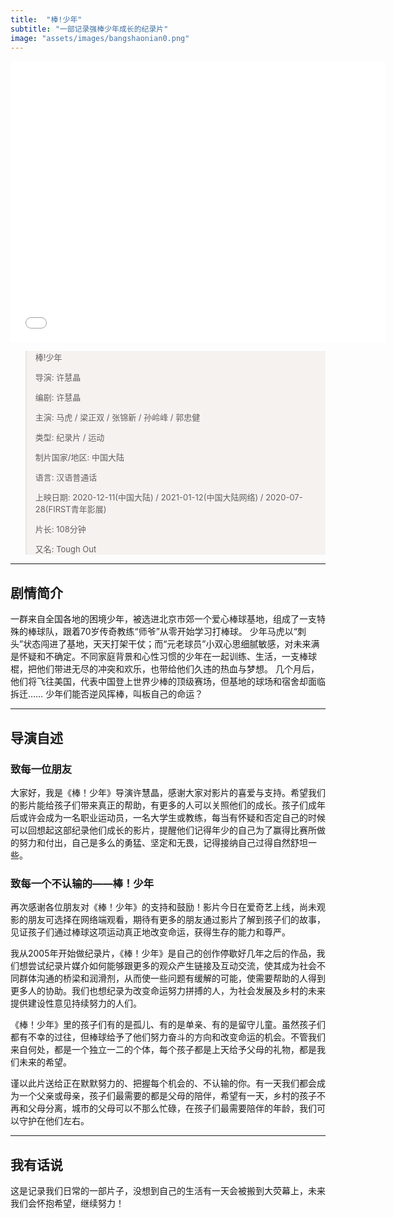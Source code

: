 ```yaml
---
title:  "棒!少年"
subtitle: "一部记录强棒少年成长的纪录片"
image: "assets/images/bangshaonian0.png"
---
```


<p align="center"><iframe height=450 width=600 src="//player.bilibili.com/player.html?aid=885577854&bvid=BV1fK4y157eo&cid=265055334&page=1" frameborder=0 allowfullscreen></iframe></p>

<html>
<body>
<blockquote>
<font size=2>
<p>棒!少年</p>
<p>导演: 许慧晶</p>
<p>编剧: 许慧晶</p> 
<p>主演: 马虎 / 梁正双 / 张锦新 / 孙岭峰 / 郭忠健</p>
<p>类型: 纪录片 / 运动</p>
<p>制片国家/地区: 中国大陆</p>
<p>语言: 汉语普通话</p>
<p>上映日期: 2020-12-11(中国大陆) / 2021-01-12(中国大陆网络) / 2020-07-28(FIRST青年影展)</p>
<p>片长: 108分钟</p>
<p>又名: Tough Out</p>
</font>
</blockquote>
</body>
<style>
    blockquote{
        background-color:#f5f2f0;
    }
</style>
</html>

---

## 剧情简介
一群来自全国各地的困境少年，被选进北京市郊一个爱心棒球基地，组成了一支特殊的棒球队，跟着70岁传奇教练“师爷”从零开始学习打棒球。 少年马虎以“刺头”状态闯进了基地，天天打架干仗；而“元老球员”小双心思细腻敏感，对未来满是怀疑和不确定。不同家庭背景和心性习惯的少年在一起训练、生活，一支棒球棍，把他们带进无尽的冲突和欢乐，也带给他们久违的热血与梦想。 几个月后，他们将飞往美国，代表中国登上世界少棒的顶级赛场，但基地的球场和宿舍却面临拆迁…… 少年们能否逆风挥棒，叫板自己的命运？

---

## 导演自述
### 致每一位朋友
大家好，我是《棒！少年》导演许慧晶，感谢大家对影片的喜爱与支持。希望我们的影片能给孩子们带来真正的帮助，有更多的人可以关照他们的成长。孩子们成年后或许会成为一名职业运动员，一名大学生或教练，每当有怀疑和否定自己的时候可以回想起这部纪录他们成长的影片，提醒他们记得年少的自己为了赢得比赛所做的努力和付出，自己是多么的勇猛、坚定和无畏，记得接纳自己过得自然舒坦一些。 

### 致每一个不认输的——**棒！少年**
再次感谢各位朋友对《棒！少年》的支持和鼓励！影片今日在爱奇艺上线，尚未观影的朋友可选择在网络端观看，期待有更多的朋友通过影片了解到孩子们的故事，见证孩子们通过棒球这项运动真正地改变命运，获得生存的能力和尊严。

我从2005年开始做纪录片，《棒！少年》是自己的创作停歇好几年之后的作品，我们想尝试纪录片媒介如何能够跟更多的观众产生链接及互动交流，使其成为社会不同群体沟通的桥梁和润滑剂，从而使一些问题有缓解的可能，使需要帮助的人得到更多人的协助。我们也想纪录为改变命运努力拼搏的人，为社会发展及乡村的未来提供建设性意见持续努力的人们。

《棒！少年》里的孩子们有的是孤儿、有的是单亲、有的是留守儿童。虽然孩子们都有不幸的过往，但棒球给予了他们努力奋斗的方向和改变命运的机会。不管我们来自何处，都是一个独立一二的个体，每个孩子都是上天给予父母的礼物，都是我们未来的希望。

谨以此片送给正在默默努力的、把握每个机会的、不认输的你。有一天我们都会成为一个父亲或母亲，孩子们最需要的都是父母的陪伴，希望有一天，乡村的孩子不再和父母分离，城市的父母可以不那么忙碌，在孩子们最需要陪伴的年龄，我们可以守护在他们左右。

---

## 我有话说
这是记录我们日常的一部片子，没想到自己的生活有一天会被搬到大荧幕上，未来我们会怀抱希望，继续努力！